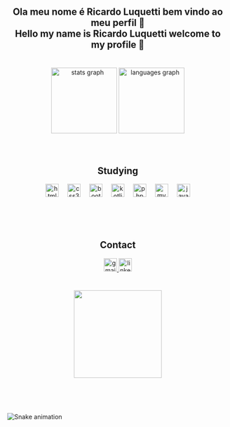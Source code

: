<br clear="both">

<h2 align="center">Ola meu nome é Ricardo Luquetti bem vindo ao meu perfil 👋<br>Hello my name is Ricardo Luquetti welcome to my profile 👋</h2>

###

<br clear="both">

<div align="center">
  <img src="https://github-readme-stats.vercel.app/api?username=RLC02&hide_title=false&hide_rank=false&show_icons=true&include_all_commits=true&count_private=true&disable_animations=false&theme=prussian&locale=en&hide_border=true" height="150" alt="stats graph"  />
  <img src="https://github-readme-stats.vercel.app/api/top-langs?username=RLC02&locale=en&hide_title=false&layout=compact&card_width=320&langs_count=5&theme=prussian&hide_border=true" height="150" alt="languages graph"  />
</div>

###

<br clear="both">

<div align="center">
  <h2 align="center">Studying<br></h2>
  <img src="https://skillicons.dev/icons?i=html" height="30" alt="html5 logo"  />
  <img width="12" />
  <img src="https://skillicons.dev/icons?i=css" height="30" alt="css3 logo"  />
  <img width="12" />
  <img src="https://skillicons.dev/icons?i=bootstrap" height="30" alt="bootstrap logo"  />
  <img width="12" />
  <img src="https://skillicons.dev/icons?i=kotlin" height="30" alt="kotlin logo"  />
  <img width="12" />
  <img src="https://skillicons.dev/icons?i=php" height="30" alt="php logo"  />
  <img width="12" />
  <img src="https://skillicons.dev/icons?i=mysql" height="30" alt="mysql logo"  />
  <img width="12" />
  <img src="https://skillicons.dev/icons?i=js" height="30" alt="javascript logo"  />
</div>

###

<br clear="both">

<div align="center">
  <h2 align="center"><br>Contact<br></h2>
  <a href="RicardoLqc@outlook.com.br" target="_blank">
    <img src="https://img.shields.io/static/v1?message=Gmail&logo=gmail&label=&color=D14836&logoColor=white&labelColor=&style=for-the-badge" height="30" alt="gmail logo"  />
  </a>
  <a href="https://www.linkedin.com/in/ricardo-luquetti-codo-835a5125b" target="_blank">
    <img src="https://img.shields.io/static/v1?message=LinkedIn&logo=linkedin&label=&color=0077B5&logoColor=White&labelColor=&style=for-the-badge" height="30" alt="linkedin logo"  />
  </a>
</div>

###

<br clear="both">

<div align="center">
  <img height="200" src="https://i.pinimg.com/originals/5f/3a/1e/5f3a1ea63183c38abc3a61fe60cb58bc.gif"  />
</div>

###

<br clear="both">

###

<br clear="both">

<img src="https://raw.githubusercontent.com/RLC02/RLC02/output/snake.svg" alt="Snake animation" />

###
